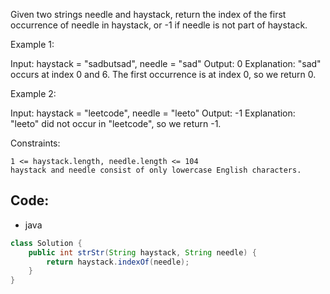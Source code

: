 Given two strings needle and haystack, return the index of the first occurrence of needle in haystack, or -1 if needle is not part of haystack.
 

Example 1:

Input: haystack = "sadbutsad", needle = "sad"
Output: 0
Explanation: "sad" occurs at index 0 and 6.
The first occurrence is at index 0, so we return 0.

Example 2:

Input: haystack = "leetcode", needle = "leeto"
Output: -1
Explanation: "leeto" did not occur in "leetcode", so we return -1.

 

Constraints:

    1 <= haystack.length, needle.length <= 104
    haystack and needle consist of only lowercase English characters.


## Code:
- java
```java
class Solution {
    public int strStr(String haystack, String needle) {
        return haystack.indexOf(needle);
    }
}
```
